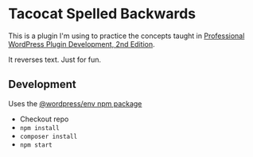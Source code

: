 # Tacocat Spelled Backwards

This is a plugin I'm using to practice the concepts taught in [Professional WordPress Plugin Development, 2nd Edition](https://www.wiley.com/en-us/Professional+WordPress+Plugin+Development%2C+2nd+Edition-p-9781119666936).

It reverses text. Just for fun.

## Development

Uses the [@wordpress/env npm package](https://www.npmjs.com/package/@wordpress/env)

* Checkout repo
* `npm install`
* `composer install`
* `npm start`